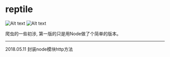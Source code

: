 # reptile

![Alt text](https://img.shields.io/badge/node-reptile-green.svg)
![Alt text](https://img.shields.io/badge/node-cheerio-green.svg)

爬虫的一些初涉,
第一版的只是用Node做了个简单的版本。

***
2018.05.11 封装node模块http方法

